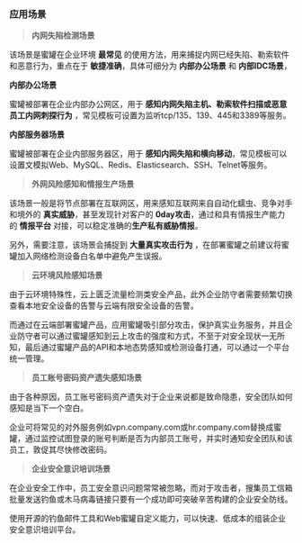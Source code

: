 
### 应用场景

  > **内网失陷检测场景**
  
  该场景是蜜罐在企业环境 **最常见** 的使用方法，用来捕捉内网已经失陷、勒索软件和恶意行为，重点在于 **敏捷准确**，具体可细分为 **内部办公场景** 和 **内部IDC场景**，
  
  **内部办公场景**
  
  蜜罐被部署在企业内部办公网区，用于 **感知内网失陷主机、勒索软件扫描或恶意员工内网刺探行为** ，常见模板可设置为监听tcp/135、139、445和3389等服务。
  
  **内部服务器场景**
  
  蜜罐被部署在企业内部服务器区，用于 **感知内网失陷和横向移动**，常见模板可以设置文模拟Web、MySQL、Redis、Elasticsearch、SSH、Telnet等服务。
  
  
  > **外网风险感知和情报生产场景**

  该场景一般是将节点部署在互联网区，用来感知互联网来自自动化蠕虫、竞争对手和境外的 **真实威胁**，甚至发现针对客户的 **0day攻击**，通过和具有情报生产能力的 **情报平台** 对接，可以稳定准确的**生产私有威胁情报**。
  
  另外，需要注意，该场景会捕捉到 **大量真实攻击行为** ，在部署蜜罐之前建议将蜜罐加入网络检测设备白名单中避免产生误报。
  
  > **云环境风险感知场景**
  
  由于云环境特殊性，云上匮乏流量检测类安全产品，此外企业防守者需要频繁切换查看本地安全设备的告警与云端有限安全设备的告警。
  
  而通过在云端部署蜜罐产品，应用蜜罐吸引部分攻击，保护真实业务服务，并且企业防守者可以通过蜜罐感知到云上攻击的强度和方式，不至于对安全现状一无所知，最后通过蜜罐产品的API和本地态势感知或检测设备打通，可以通过一个平台统一管理。
  
  
  > **员工账号密码资产遗失感知场景**
  
  由于各种原因，员工账号密码资产遗失对于企业来说都是致命隐患，安全团队如何感知是当下一个空白。
  
  企业可将常见的对外服务例如vpn.company.com或hr.company.com替换成蜜罐，通过监控试图登录的账号判断是否为内部员工账号，并实时通知安全团队和该员工，敦促其尽快修改密码。
  

  > **企业安全意识培训场景**
  
  在企业安全工作中，员工安全意识问题常常被忽略，而对于攻击者，搜集员工信箱批量发送钓鱼或木马病毒链接只要有一个成功即可突破辛苦构建的企业安全防线。
  
  使用开源的钓鱼邮件工具和Web蜜罐自定义能力，可以快速、低成本的组装企业安全意识培训平台。
  
  
